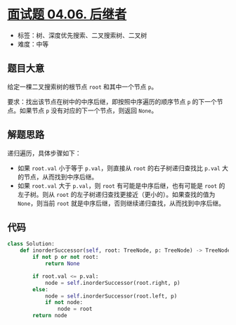 # [面试题 04.06. 后继者](https://leetcode-cn.com/problems/successor-lcci/)

- 标签：树、深度优先搜索、二叉搜索树、二叉树
- 难度：中等

## 题目大意

给定一棵二叉搜索树的根节点 `root` 和其中一个节点 `p`。

要求：找出该节点在树中的中序后继，即按照中序遍历的顺序节点 `p` 的下一个节点。如果节点 `p` 没有对应的下一个节点，则返回 `None`。

## 解题思路

递归遍历，具体步骤如下：

- 如果 `root.val` 小于等于 `p.val`，则直接从 `root` 的右子树递归查找比 `p.val` 大的节点，从而找到中序后继。
- 如果 `root.val` 大于 `p.val`，则 `root` 有可能是中序后继，也有可能是 `root` 的左子树。则从 `root` 的左子树递归查找更接近（更小的）。如果查找的值为 `None`，则当前 `root` 就是中序后继，否则继续递归查找，从而找到中序后继。

## 代码

```Python
class Solution:
    def inorderSuccessor(self, root: TreeNode, p: TreeNode) -> TreeNode:
        if not p or not root:
            return None

        if root.val <= p.val:
            node = self.inorderSuccessor(root.right, p)
        else:
            node = self.inorderSuccessor(root.left, p)
            if not node:
                node = root
        return node
```

